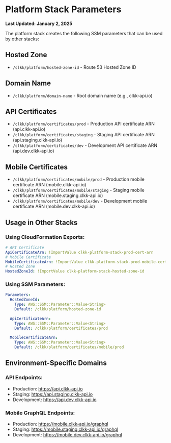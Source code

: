 # Platform Stack Parameters

**Last Updated: January 2, 2025**

The platform stack creates the following SSM parameters that can be used by other stacks:

## Hosted Zone
- `/clkk/platform/hosted-zone-id` - Route 53 Hosted Zone ID

## Domain Name
- `/clkk/platform/domain-name` - Root domain name (e.g., clkk-api.io)

## API Certificates
- `/clkk/platform/certificates/prod` - Production API certificate ARN (api.clkk-api.io)
- `/clkk/platform/certificates/staging` - Staging API certificate ARN (api.staging.clkk-api.io)
- `/clkk/platform/certificates/dev` - Development API certificate ARN (api.dev.clkk-api.io)

## Mobile Certificates
- `/clkk/platform/certificates/mobile/prod` - Production mobile certificate ARN (mobile.clkk-api.io)
- `/clkk/platform/certificates/mobile/staging` - Staging mobile certificate ARN (mobile.staging.clkk-api.io)
- `/clkk/platform/certificates/mobile/dev` - Development mobile certificate ARN (mobile.dev.clkk-api.io)

## Usage in Other Stacks

### Using CloudFormation Exports:
```yaml
# API Certificate
ApiCertificateArn: !ImportValue clkk-platform-stack-prod-cert-arn
# Mobile Certificate
MobileCertificateArn: !ImportValue clkk-platform-stack-prod-mobile-cert-arn
# Hosted Zone
HostedZoneId: !ImportValue clkk-platform-stack-hosted-zone-id
```

### Using SSM Parameters:
```yaml
Parameters:
  HostedZoneId:
    Type: AWS::SSM::Parameter::Value<String>
    Default: /clkk/platform/hosted-zone-id
    
  ApiCertificateArn:
    Type: AWS::SSM::Parameter::Value<String>
    Default: /clkk/platform/certificates/prod
    
  MobileCertificateArn:
    Type: AWS::SSM::Parameter::Value<String>
    Default: /clkk/platform/certificates/mobile/prod
```

## Environment-Specific Domains

### API Endpoints:
- Production: https://api.clkk-api.io
- Staging: https://api.staging.clkk-api.io
- Development: https://api.dev.clkk-api.io

### Mobile GraphQL Endpoints:
- Production: https://mobile.clkk-api.io/graphql
- Staging: https://mobile.staging.clkk-api.io/graphql
- Development: https://mobile.dev.clkk-api.io/graphql